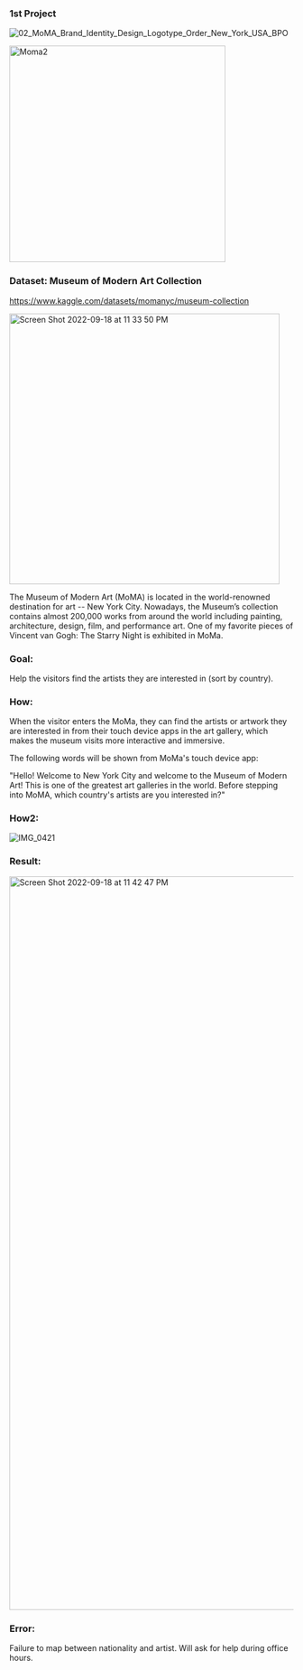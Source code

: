 ###  1st Project 

![02_MoMA_Brand_Identity_Design_Logotype_Order_New_York_USA_BPO](https://user-images.githubusercontent.com/89174034/190945448-4daa4706-57af-428b-92f2-c62ff75ad874.jpeg)


<img width="383" alt="Moma2" src="https://user-images.githubusercontent.com/89174034/190945502-ba8799b1-5034-4273-ac57-4a836e77d687.png">

### Dataset: Museum of Modern Art Collection
https://www.kaggle.com/datasets/momanyc/museum-collection


<img width="479" alt="Screen Shot 2022-09-18 at 11 33 50 PM" src="https://user-images.githubusercontent.com/89174034/190945627-5fb23db0-53a8-43ad-88e7-576785c16351.png">



The Museum of Modern Art (MoMA) is located in the world-renowned destination for art -- New York City. Nowadays, the Museum’s collection contains almost 200,000 works from around the world including painting, architecture, design, film,  and performance art. One of my favorite pieces of Vincent van Gogh: The Starry Night is exhibited in MoMa.






###  Goal: 
Help the visitors find the artists they are interested in (sort by country).


###  How:
When the visitor enters the MoMa, they can find the artists or artwork they are interested in from their touch device apps in the art gallery, which makes the museum visits more interactive and immersive.

The following words will be shown from MoMa's touch device app: 

"Hello! Welcome to New York City and welcome to the Museum of Modern Art! This is one of the greatest art galleries in the world. Before stepping into MoMA, which country's artists are you interested in?"


###  How2:



![IMG_0421](https://user-images.githubusercontent.com/89174034/190946090-2982d74f-6082-463e-9786-efca9328addd.jpg)




###  Result: 
<img width="1298" alt="Screen Shot 2022-09-18 at 11 42 47 PM" src="https://user-images.githubusercontent.com/89174034/190946285-c634b8ff-2275-486c-accb-a367aa3cfd09.png">




###  Error: 
Failure to map between nationality and artist. Will ask for help during office hours. 




